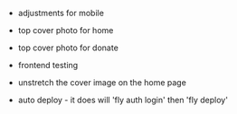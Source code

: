 - adjustments for mobile

- top cover photo for home

- top cover photo for donate

- frontend testing

- unstretch the cover image on the home page

- auto deploy - it does will 'fly auth login' then 'fly deploy'
